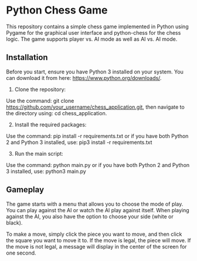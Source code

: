 # Python Chess Game

This repository contains a simple chess game implemented in Python using Pygame for the graphical user interface and python-chess for the chess logic. The game supports player vs. AI mode as well as AI vs. AI mode.

## Installation

Before you start, ensure you have Python 3 installed on your system. You can download it from here: https://www.python.org/downloads/.

1. Clone the repository:

Use the command: git clone https://github.com/your_username/chess_application.git, then navigate to the directory using: cd chess_application.

2. Install the required packages:

Use the command: pip install -r requirements.txt
or if you have both Python 2 and Python 3 installed, use: pip3 install -r requirements.txt

3. Run the main script:

Use the command: python main.py
or if you have both Python 2 and Python 3 installed, use: python3 main.py

## Gameplay

The game starts with a menu that allows you to choose the mode of play. You can play against the AI or watch the AI play against itself. When playing against the AI, you also have the option to choose your side (white or black).

To make a move, simply click the piece you want to move, and then click the square you want to move it to. If the move is legal, the piece will move. If the move is not legal, a message will display in the center of the screen for one second.